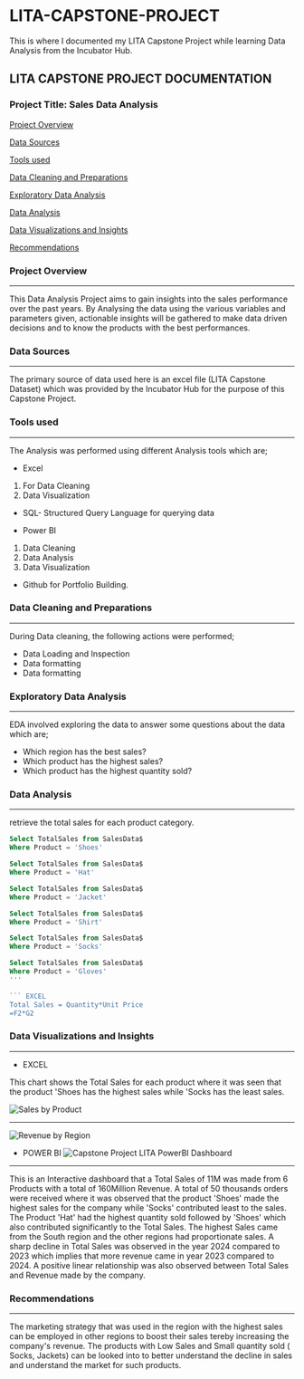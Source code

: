 # LITA-CAPSTONE-PROJECT
This is where I documented my LITA Capstone Project while learning Data Analysis from the Incubator Hub.

## LITA CAPSTONE PROJECT DOCUMENTATION
### Project Title: Sales Data Analysis

[Project Overview](#project-overview)

[Data Sources](#data-sources)

[Tools used](#tools-used)

[Data Cleaning and Preparations](#data-cleaning-and-preparations) 

[Exploratory Data Analysis](#exploratory-data-analysis)

[Data Analysis](#data-analysis)

[Data Visualizations and Insights](#data-visualizations-and-insights)

[Recommendations](#recommendations) 


### Project Overview
---
This Data Analysis Project aims to gain insights into the sales performance over the past years. By Analysing the data using the various variables and parameters given, actionable insights will be gathered to make data driven decisions and to know the products with the best performances.

### Data Sources
---
The primary source of data used here is an excel file (LITA Capstone Dataset) which was provided by the Incubator Hub for the purpose of this Capstone Project.

### Tools used
---
The Analysis was performed using different Analysis tools which are;
- Excel
1. For Data Cleaning
2. Data Visualization
   
- SQL- Structured Query Language for querying data 

- Power BI
1. Data Cleaning 
2. Data Analysis
3. Data Visualization
    
- Github for Portfolio Building.
  
### Data Cleaning and Preparations
---
During Data cleaning, the following actions were performed;
- Data Loading and Inspection 
- Data formatting
- Data formatting

### Exploratory Data Analysis 
---
EDA involved exploring the data to answer some questions about the data which are;
- Which region has the best sales?
- Which product has the highest sales?
- Which product has the highest quantity sold?

### Data Analysis 
---
retrieve the total sales for each product category.
```SQL
Select TotalSales from SalesData$ 
Where Product = 'Shoes'

Select TotalSales from SalesData$ 
Where Product = 'Hat'

Select TotalSales from SalesData$ 
Where Product = 'Jacket'

Select TotalSales from SalesData$ 
Where Product = 'Shirt'

Select TotalSales from SalesData$ 
Where Product = 'Socks'

Select TotalSales from SalesData$ 
Where Product = 'Gloves'
'''

``` EXCEL
Total Sales = Quantity*Unit Price 
=F2*G2
```

### Data Visualizations and Insights
---
- EXCEL
  
This chart shows the Total Sales for each product where it was seen that the product 'Shoes has the highest sales while 'Socks has the least sales.

  
![Sales by Product](https://github.com/user-attachments/assets/ed78ffc5-1078-42b7-a3cf-8ce6c42bed48)

---


![Revenue by Region](https://github.com/user-attachments/assets/a5cd1297-7eb5-4726-8b23-971ddfe44fe5)




- POWER BI
![Capstone Project LITA PowerBI Dashboard](https://github.com/user-attachments/assets/104bc0b2-b050-4d14-b48a-c32b3b000468) 
---
This is an Interactive dashboard that a Total Sales of 11M was made from 6 Products with a total of 160Million Revenue. A total of 50 thousands orders were received where it was observed that the product 'Shoes' made the highest sales for the company while 'Socks' contributed least to the sales. The Product 'Hat' had the highest quantity sold followed by 'Shoes' which also contributed significantly to the Total Sales. The highest Sales came from the South region and the other regions had proportionate sales. A sharp decline in Total Sales was observed in the year 2024 compared to 2023 which implies that more revenue came in year 2023 compared to 2024. A positive linear relationship was also observed between Total Sales and Revenue made by the company.

### Recommendations
---
The marketing strategy that was used in the region with the highest sales can be employed in other regions to boost their sales tereby increasing the company's revenue.
The products with Low Sales and Small quantity sold ( Socks, Jackets) can be looked into to better understand the decline in sales and understand the market for such products.





















































